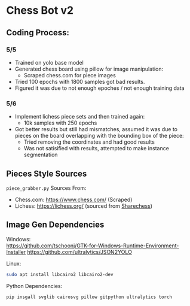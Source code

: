 # Chess Bot v2

## Coding Process:

### 5/5

- Trained on yolo base model
- Generated chess board using pillow for image manipulation:
  - Scraped chess.com for piece images
- Tried 100 epochs with 1800 samples got bad results.
- Figured it was due to not enough epoches / not enough training data

### 5/6

- Implement lichess piece sets and then trained again:
  - 10k samples with 250 epochs
- Got better results but still had mismatches, assumed it was due to pieces on the board overlapping with the bounding box of the piece:
  - Tried removing the coordinates and had good results
  - Was not satisified with results, attempted to make instance segmentation

## Pieces Style Sources

`piece_grabber.py` Sources From:

- Chess.com: <https://www.chess.com/>  (Scraped)
- Lichess: <https://lichess.org/> (sourced from [Sharechess](https://github.com/sharechess/sharechess/tree/main/public/pieces))

## Image Gen Dependencies

Windows:  
<https://github.com/tschoonj/GTK-for-Windows-Runtime-Environment-Installer>
<https://github.com/ultralytics/JSON2YOLO>

Linux:  

```bash
sudo apt install libcairo2 libcairo2-dev
```

Python Dependencies:  

```psh
pip insgall svglib cairosvg pillow gitpython ultralytics torch 
```

<!-- https://docs.ultralytics.com/datasets/segment/coco8-seg/#sample-images-and-annotations -->